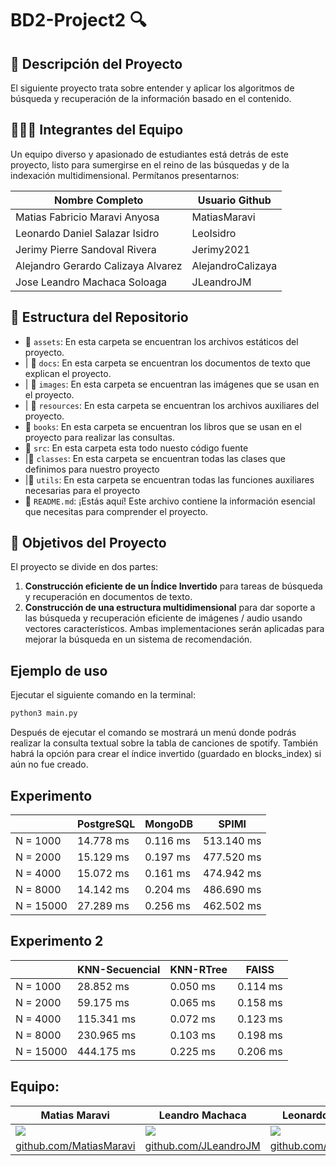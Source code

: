 # BD2-Project2 🔍
## 📝 Descripción del Proyecto
El siguiente proyecto trata sobre entender y aplicar los algoritmos de
búsqueda y recuperación de la información basado en el contenido. 
## 🧑‍🤝‍🧑 Integrantes del Equipo

Un equipo diverso y apasionado de estudiantes está detrás de este proyecto, listo para sumergirse en el reino de las búsquedas y de la indexación multidimensional. Permítanos presentarnos:

| Nombre Completo                     | Usuario Github   |
|-------------------------------------|------------------|
| Matias Fabricio Maravi Anyosa       | MatiasMaravi     |
| Leonardo Daniel Salazar Isidro      | LeoIsidro        |
| Jerimy Pierre Sandoval Rivera       | Jerimy2021       |
| Alejandro Gerardo Calizaya Alvarez  | AlejandroCalizaya|
| Jose Leandro Machaca Soloaga        | JLeandroJM       |

## 📂 Estructura del Repositorio

- 📁 `assets`: En esta carpeta se encuentran los archivos estáticos del proyecto.
- | 📁 `docs`: En esta carpeta se encuentran los documentos de texto que explican el proyecto.
- | 📁 `images`: En esta carpeta se encuentran las imágenes que se usan en el proyecto.
- | 📁 `resources`: En esta carpeta se encuentran los archivos auxiliares del proyecto.
- 📁 `books`: En esta carpeta se encuentran los libros que se usan en el proyecto para realizar las consultas.
- 📁 `src`: En esta carpeta esta todo nuesto código fuente
- |📁 `classes`: En esta carpeta se encuentran todas las clases que definimos para nuestro proyecto
- |📁 `utils`: En esta carpeta se encuentran todas las funciones auxiliares necesarias para el proyecto
- 📄 `README.md`: ¡Estás aquí! Este archivo contiene la información esencial que necesitas para comprender el proyecto.

## 🚀 Objetivos del Proyecto
El proyecto se divide en dos
partes: 
1. **Construcción eficiente de un Índice  Invertido** para tareas de búsqueda y recuperación en
documentos de texto.
2. **Construcción de una estructura multidimensional** para dar soporte a las
búsqueda y recuperación eficiente de imágenes / audio usando vectores característicos. 
Ambas implementaciones serán aplicadas para mejorar la búsqueda en un sistema de recomendación.

## Ejemplo de uso
Ejecutar el siguiente comando en la terminal:
```bash
python3 main.py
```
Después de ejecutar el comando se mostrará un menú donde podrás realizar la consulta textual sobre la tabla de canciones de spotify.
También habrá la opción para crear el índice invertido (guardado en blocks_index) si aún no fue creado.

## Experimento
|               | PostgreSQL     | MongoDB    | SPIMI      |
| ------------- | -------------- | ---------- | ---------- |
| N = 1000      | 14.778 ms      | 0.116 ms   | 513.140 ms |
| N = 2000      | 15.129 ms      | 0.197 ms   | 477.520 ms |
| N = 4000      | 15.072 ms      | 0.161 ms   | 474.942 ms |
| N = 8000      | 14.142 ms      | 0.204 ms   | 486.690 ms |
| N = 15000     | 27.289 ms      | 0.256 ms   | 462.502 ms |


## Experimento 2
|               | KNN-Secuencial | KNN-RTree  | FAISS      | 
| ------------- | -------------- | ---------- | ---------- |
| N = 1000      | 28.852 ms      | 0.050 ms   | 0.114 ms   | 
| N = 2000      | 59.175 ms      | 0.065 ms   | 0.158 ms   | 
| N = 4000      | 115.341 ms     | 0.072 ms   | 0.123 ms   | 
| N = 8000      | 230.965 ms     | 0.103 ms   | 0.198 ms   | 
| N = 15000     | 444.175 ms     | 0.225 ms   | 0.206 ms   | 


## Equipo:

|    Matias Maravi    |    Leandro Machaca    |    Leonardo Isidro    |    Alejandro Calizaya    | Jerimy Sandoval |
| ----------- | ----------- | ----------- | ----------- | ----------- |
| ![](https://avatars.githubusercontent.com/u/91230547?v=4) | ![](https://avatars.githubusercontent.com/u/102132128?s=400&v=4) | ![](https://avatars.githubusercontent.com/u/90939274?v=4) | ![](https://avatars.githubusercontent.com/u/91271621?v=4) | ![](https://avatars.githubusercontent.com/u/91238497?v=4) |
| [github.com/MatiasMaravi](https://github.com/MatiasMaravi) | [github.com/JLeandroJM](https://github.com/JLeandroJM) | [github.com/LeoIsidro](https://github.com/LeoIsidro) | [github.com/AlejandroCalizaya](https://github.com/AlejandroCalizaya)| [github.com/Jerimy2021](https://github.com/Jerimy2021) |


